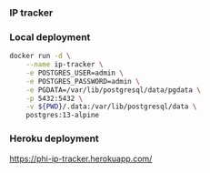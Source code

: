 ### IP tracker


### Local deployment
```bash
docker run -d \
    --name ip-tracker \
    -e POSTGRES_USER=admin \
    -e POSTGRES_PASSWORD=admin \
    -e PGDATA=/var/lib/postgresql/data/pgdata \
    -p 5432:5432 \
    -v ${PWD}/.data:/var/lib/postgresql/data \
    postgres:13-alpine
```

### Heroku deployment

https://phi-ip-tracker.herokuapp.com/